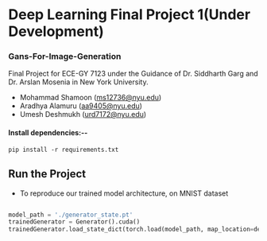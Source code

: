 
# Deep Learning Final Project 1(Under Development)

### Gans-For-Image-Generation


Final Project for ECE-GY 7123 under the Guidance of Dr. Siddharth Garg and Dr. Arslan Mosenia in New York University.
* Mohammad Shamoon (ms12736@nyu.edu)
* Aradhya Alamuru (aa9405@nyu.edu)
* Umesh Deshmukh (urd7172@nyu.edu)


#### Install dependencies:--
```
pip install -r requirements.txt
```

## Run the Project
* To reproduce our trained model architecture, on MNIST dataset
```python

model_path = './generator_state.pt'
trainedGenerator = Generator().cuda()
trainedGenerator.load_state_dict(torch.load(model_path, map_location=device), strict=False)
```



